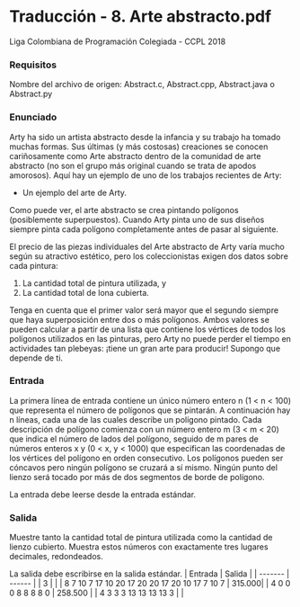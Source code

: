 # Traducción - 8. Arte abstracto.pdf
Liga Colombiana de Programación Colegiada - CCPL 2018

### Requisitos
Nombre del archivo de origen: Abstract.c, Abstract.cpp, Abstract.java o Abstract.py

### Enunciado
Arty ha sido un artista abstracto desde la infancia y su trabajo ha tomado muchas formas. Sus últimas (y más costosas) creaciones se conocen cariñosamente como Arte abstracto dentro de la comunidad de arte abstracto (no son el grupo más original cuando se trata de apodos amorosos). Aquí hay un ejemplo de uno de los trabajos recientes de Arty:

- Un ejemplo del arte de Arty.

Como puede ver, el arte abstracto se crea pintando polígonos (posiblemente superpuestos). Cuando Arty pinta uno de sus diseños siempre pinta cada polígono completamente antes de pasar al siguiente.

El precio de las piezas individuales del Arte abstracto de Arty varía mucho según su atractivo estético, pero los coleccionistas exigen dos datos sobre cada pintura:

1. La cantidad total de pintura utilizada, y
2. La cantidad total de lona cubierta.

Tenga en cuenta que el primer valor será mayor que el segundo siempre que haya superposición entre dos o más polígonos. Ambos valores se pueden calcular a partir de una lista que contiene los vértices de todos los polígonos utilizados en las pinturas, pero Arty no puede perder el tiempo en actividades tan plebeyas: ¡tiene un gran arte para producir! Supongo que depende de ti.

### Entrada
La primera línea de entrada contiene un único número entero n (1 < n < 100) que representa el número de polígonos que se pintarán. A continuación hay n líneas, cada una de las cuales describe un polígono pintado. Cada descripción de polígono comienza con un número entero m (3 < m < 20) que indica el número de lados del polígono, seguido de m pares de números enteros x y (0 < x, y < 1000) que especifican las coordenadas de los vértices del polígono en orden consecutivo. Los polígonos pueden ser cóncavos pero ningún polígono se cruzará a sí mismo. Ningún punto del lienzo será tocado por más de dos segmentos de borde de polígono.

La entrada debe leerse desde la entrada estándar.

### Salida
Muestre tanto la cantidad total de pintura utilizada como la cantidad de lienzo cubierto. Muestra estos números con exactamente tres lugares decimales, redondeados.

La salida debe escribirse en la salida estándar.
| Entrada | Salida |
| ------- | ------ |
| 3 | |
| 8 7 10 7 17 10 20 17 20 20 17 20 10 17 7 10 7 | 315.000|
| 4 0 0 0 8 8 8 8 0 | 258.500 |
| 4 3 3 3 13 13 13 13 3 | |
